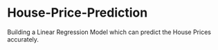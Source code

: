 # House-Price-Prediction
Building a Linear Regression Model which can predict the House Prices accurately.

